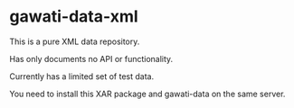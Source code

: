# gawati-data-xml
This is a pure XML data repository. 

Has only documents no API or functionality. 

Currently has a limited set of test data.

You need to install this XAR package and gawati-data on the same server.


